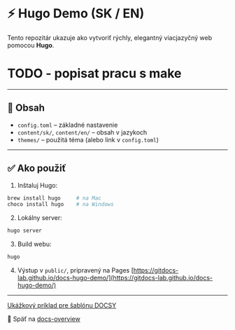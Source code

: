 # ⚡ Hugo Demo (SK / EN)

Tento repozitár ukazuje ako vytvoriť rýchly, elegantný viacjazyčný web pomocou **Hugo**.
# TODO - popisat pracu s make
---

## 📘 Obsah

* `config.toml` – základné nastavenie
* `content/sk/`, `content/en/` – obsah v jazykoch
* `themes/` – použitá téma (alebo link v `config.toml`)

---

## ✅ Ako použiť

1. Inštaluj Hugo:

```bash
brew install hugo     # na Mac
choco install hugo    # na Windows
```

2. Lokálny server:

```bash
hugo server
```

3. Build webu:

```bash
hugo
```

4. Výstup v `public/`, pripravený na Pages
[https://gitdocs-lab.github.io/docs-hugo-demo/](https://gitdocs-lab.github.io/docs-hugo-demo/)
---
[Ukážkový príklad pre šablónu DOCSY](https://github.com/google/docsy-example)


🔗 Späť na [docs-overview](https://github.com/GitDocs-Lab/docs-overview)
